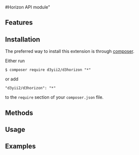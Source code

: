 #Horizon API module"

## Features


## Installation

The preferred way to install this extension is through [composer](http://getcomposer.org/download/).

Either run

```
$ composer require d3yii2/d3horizon "*"
```

or add

```
"d3yii2/d3horizon": "*"
```

to the `require` section of your `composer.json` file.


## Methods


## Usage

## Examples
